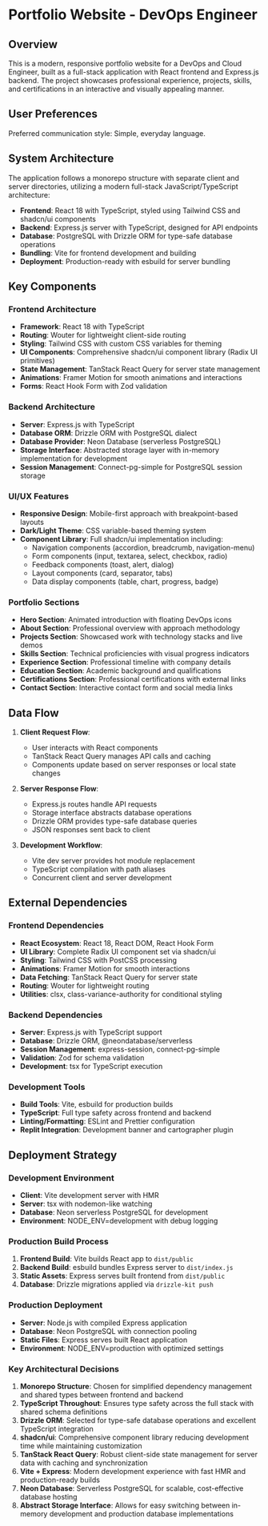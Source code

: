 # Portfolio Website - DevOps Engineer

## Overview

This is a modern, responsive portfolio website for a DevOps and Cloud Engineer, built as a full-stack application with React frontend and Express.js backend. The project showcases professional experience, projects, skills, and certifications in an interactive and visually appealing manner.

## User Preferences

Preferred communication style: Simple, everyday language.

## System Architecture

The application follows a monorepo structure with separate client and server directories, utilizing a modern full-stack JavaScript/TypeScript architecture:

- **Frontend**: React 18 with TypeScript, styled using Tailwind CSS and shadcn/ui components
- **Backend**: Express.js server with TypeScript, designed for API endpoints
- **Database**: PostgreSQL with Drizzle ORM for type-safe database operations
- **Bundling**: Vite for frontend development and building
- **Deployment**: Production-ready with esbuild for server bundling

## Key Components

### Frontend Architecture
- **Framework**: React 18 with TypeScript
- **Routing**: Wouter for lightweight client-side routing
- **Styling**: Tailwind CSS with custom CSS variables for theming
- **UI Components**: Comprehensive shadcn/ui component library (Radix UI primitives)
- **State Management**: TanStack React Query for server state management
- **Animations**: Framer Motion for smooth animations and interactions
- **Forms**: React Hook Form with Zod validation

### Backend Architecture
- **Server**: Express.js with TypeScript
- **Database ORM**: Drizzle ORM with PostgreSQL dialect
- **Database Provider**: Neon Database (serverless PostgreSQL)
- **Storage Interface**: Abstracted storage layer with in-memory implementation for development
- **Session Management**: Connect-pg-simple for PostgreSQL session storage

### UI/UX Features
- **Responsive Design**: Mobile-first approach with breakpoint-based layouts
- **Dark/Light Theme**: CSS variable-based theming system
- **Component Library**: Full shadcn/ui implementation including:
  - Navigation components (accordion, breadcrumb, navigation-menu)
  - Form components (input, textarea, select, checkbox, radio)
  - Feedback components (toast, alert, dialog)
  - Layout components (card, separator, tabs)
  - Data display components (table, chart, progress, badge)

### Portfolio Sections
- **Hero Section**: Animated introduction with floating DevOps icons
- **About Section**: Professional overview with approach methodology
- **Projects Section**: Showcased work with technology stacks and live demos
- **Skills Section**: Technical proficiencies with visual progress indicators
- **Experience Section**: Professional timeline with company details
- **Education Section**: Academic background and qualifications
- **Certifications Section**: Professional certifications with external links
- **Contact Section**: Interactive contact form and social media links

## Data Flow

1. **Client Request Flow**:
   - User interacts with React components
   - TanStack React Query manages API calls and caching
   - Components update based on server responses or local state changes

2. **Server Response Flow**:
   - Express.js routes handle API requests
   - Storage interface abstracts database operations
   - Drizzle ORM provides type-safe database queries
   - JSON responses sent back to client

3. **Development Workflow**:
   - Vite dev server provides hot module replacement
   - TypeScript compilation with path aliases
   - Concurrent client and server development

## External Dependencies

### Frontend Dependencies
- **React Ecosystem**: React 18, React DOM, React Hook Form
- **UI Library**: Complete Radix UI component set via shadcn/ui
- **Styling**: Tailwind CSS with PostCSS processing
- **Animations**: Framer Motion for smooth interactions
- **Data Fetching**: TanStack React Query for server state
- **Routing**: Wouter for lightweight routing
- **Utilities**: clsx, class-variance-authority for conditional styling

### Backend Dependencies
- **Server**: Express.js with TypeScript support
- **Database**: Drizzle ORM, @neondatabase/serverless
- **Session Management**: express-session, connect-pg-simple
- **Validation**: Zod for schema validation
- **Development**: tsx for TypeScript execution

### Development Tools
- **Build Tools**: Vite, esbuild for production builds
- **TypeScript**: Full type safety across frontend and backend
- **Linting/Formatting**: ESLint and Prettier configuration
- **Replit Integration**: Development banner and cartographer plugin

## Deployment Strategy

### Development Environment
- **Client**: Vite development server with HMR
- **Server**: tsx with nodemon-like watching
- **Database**: Neon serverless PostgreSQL for development
- **Environment**: NODE_ENV=development with debug logging

### Production Build Process
1. **Frontend Build**: Vite builds React app to `dist/public`
2. **Backend Build**: esbuild bundles Express server to `dist/index.js`
3. **Static Assets**: Express serves built frontend from `dist/public`
4. **Database**: Drizzle migrations applied via `drizzle-kit push`

### Production Deployment
- **Server**: Node.js with compiled Express application
- **Database**: Neon PostgreSQL with connection pooling
- **Static Files**: Express serves built React application
- **Environment**: NODE_ENV=production with optimized settings

### Key Architectural Decisions

1. **Monorepo Structure**: Chosen for simplified dependency management and shared types between frontend and backend
2. **TypeScript Throughout**: Ensures type safety across the full stack with shared schema definitions
3. **Drizzle ORM**: Selected for type-safe database operations and excellent TypeScript integration
4. **shadcn/ui**: Comprehensive component library reducing development time while maintaining customization
5. **TanStack React Query**: Robust client-side state management for server data with caching and synchronization
6. **Vite + Express**: Modern development experience with fast HMR and production-ready builds
7. **Neon Database**: Serverless PostgreSQL for scalable, cost-effective database hosting
8. **Abstract Storage Interface**: Allows for easy switching between in-memory development and production database implementations